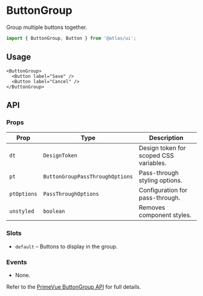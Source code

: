 # ButtonGroup

Group multiple buttons together.

```ts
import { ButtonGroup, Button } from '@atlas/ui';
```

## Usage

```vue
<ButtonGroup>
  <Button label="Save" />
  <Button label="Cancel" />
</ButtonGroup>
```

## API

### Props
| Prop | Type | Description |
| ---- | ---- | ----------- |
| `dt` | `DesignToken` | Design token for scoped CSS variables. |
| `pt` | `ButtonGroupPassThroughOptions` | Pass-through styling options. |
| `ptOptions` | `PassThroughOptions` | Configuration for pass-through. |
| `unstyled` | `boolean` | Removes component styles. |

### Slots
- `default` – Buttons to display in the group.

### Events
- None.

Refer to the [PrimeVue ButtonGroup API](https://primevue.org/buttongroup/#api) for full details.
